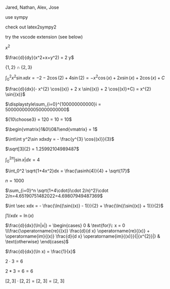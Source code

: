 
Jared, Nathan, Alex, Jose

use sympy

check out latex2sympy2 

try the vscode extension (see below)

$x^2$

$\frac{d}{dy}(x^2+x+y^2) = 2 y$

$\{1,2\}\cap\{2,3\}$

$\int_0^2 x^2\sin xdx = -2 - 2 \cos{(2)} + 4 \sin{(2)} = - x^{2} \cos{(x)} + 2 x \sin{(x)} + 2 \cos{(x)}+C$

$\frac{d}{dx}(- x^{2} \cos{(x)} + 2 x \sin{(x)} + 2 \cos{(x)}+C) = x^{2} \sin{(x)}$

$\displaystyle\sum_{i=0}^{100000000000}i = 5000000000050000000000$

${10\choose3} = 120 = 10 = 10$

$\begin{vmatrix}1&0\\0&1\end{vmatrix} = 1$

$\int\int y^2\sin xdxdy = - \frac{y^{3} \cos{(x)}}{3}$

$\sqrt[3]{2} = 1.25992104989487$

$\int_0^{2\pi}|\sin x|dx = 4$

$\int_0^2 \sqrt{1+4x^2}dx = \frac{\asinh(4)}{4} + \sqrt{17}$

$n=1000$

$\sum_{i=0}^n \sqrt{1+4\cdot(i\cdot 2/n)^2}\cdot 2/n=4.65190751482022=4.69807949487369$

$\int \sec xdx = - \frac{\ln{(\sin{(x)} - 1)}}{2} + \frac{\ln{(\sin{(x)} + 1)}}{2}$

$\int 1/xdx = \ln{(x)}$

$\frac{d}{dx}(\ln|x|) = \begin{cases} 0 & \text{for}\: x = 0 \\\frac{\operatorname{re}{(x)} \frac{d}{d x} \operatorname{re}{(x)} + \operatorname{im}{(x)} \frac{d}{d x} \operatorname{im}{(x)}}{|{x^{2}}|} & \text{otherwise} \end{cases}$

$\frac{d}{dx}(\ln x) = \frac{1}{x}$

$2\cdot 3 = 6$

$2*3 = 6 = 6$

$[2,3]\cdot[2,2] = [ 2, \  3] = [ 2, \  3]$

